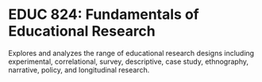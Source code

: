 # EDUC 824: Fundamentals of Educational Research

Explores and analyzes the range of educational research designs including experimental, correlational, survey, descriptive, case study, ethnography, narrative, policy, and longitudinal research.